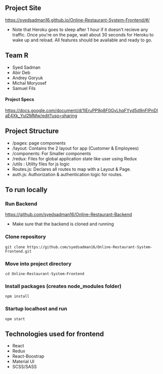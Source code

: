 ## Project Site
https://syedsadman16.github.io/Online-Restaurant-System-Frontend/#/
- Note that Heroku goes to sleep after 1 hour if it doesn't recieve any traffic. Once you're on the page, wait about 30 seconds for Heroku to wake up and reload. All features should be available and ready to go. 

## Team R
- Syed Sadman
- Abir Deb
- Andrey Goryuk
- Michal Moryosef
- Samuel Fils
#### Project Specs 
https://docs.google.com/document/d/1lEruPP9p8F0GyLhqFYyd5d9nFlPnDlaE4Xk_Yul2MMw/edit?usp=sharing

## Project Structure

- /pages: page components
- /layout: Contains the 2 layout for app (Customer & Employees)
- /components: For Smaller components
- /redux: Files for global application state like user using Redux
- /utils : Utility files for js logic
- Routes.js: Declares all routes to map with a Layout & Page.
- auth.js: Authorization & authentication logic for routes.

## To run locally

### Run Backend
https://github.com/syedsadman16/Online-Restaurant-Backend
- Make sure that the backend is cloned and running 

### Clone repository

`git clone https://github.com/syedsadman16/Online-Restaurant-System-Frontend.git`

### Move into project directory

`cd Online-Restaurant-System-Frontend`

### Install packages (creates node_modules folder)

`npm install`

### Startup localhost and run

`npm start`

## Technologies used for frontend
- React
- Redux
- React-Boostrap
- Material UI
- SCSS/SASS
